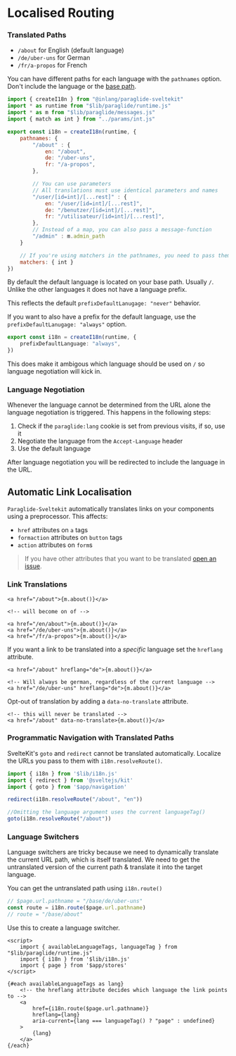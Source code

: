 # Localised Routing

### Translated Paths

- `/about` for English (default language)
- `/de/uber-uns` for German
- `/fr/a-propos` for French

You can have different paths for each language with the `pathnames` option. 
Don't include the language or the [base path](https://kit.svelte.dev/docs/configuration#paths).

```js
import { createI18n } from "@inlang/paraglide-sveltekit"
import * as runtime from "$lib/paraglide/runtime.js"
import * as m from "$lib/paraglide/messages.js"
import { match as int } from "../params/int.js"

export const i18n = createI18n(runtime, {
	pathnames: {
		"/about" : {
			en: "/about",
			de: "/uber-uns",
			fr: "/a-propos",
		},

		// You can use parameters
		// All translations must use identical parameters and names
		"/user/[id=int]/[...rest]" : {
			en: "/user/[id=int]/[...rest]",
			de: "/benutzer/[id=int]/[...rest]",
			fr: "/utilisateur/[id=int]/[...rest]",
		},
		// Instead of a map, you can also pass a message-function
		"/admin" : m.admin_path
	}

	// If you're using matchers in the pathnames, you need to pass them
	matchers: { int	}
})
```

By default the default language is located on your base path. Usually `/`. Unlike the other languages it does not have a language prefix. 

This reflects the default `prefixDefaultLanugage: "never"` behavior.

If you want to also have a prefix for the default language, use the `prefixDefaultLanugage: "always"` option.

```ts
export const i18n = createI18n(runtime, {
	prefixDefaultLanguage: "always",
})
```

This does make it ambigous which language should be used on `/` so language negotiation will kick in.

### Language Negotiation

Whenever the language cannot be determined from the URL alone the language negotiation is triggered. This happens in the following steps:

1. Check if the `paraglide:lang` cookie is set from previous visits, if so, use it
2. Negotiate the language from the `Accept-Language` header
3. Use the default language

After language negotiation you will be redirected to include the language in the URL.

## Automatic Link Localisation

`Paraglide-Sveltekit` automatically translates links on your components using a preprocessor. This affects:

- `href` attributes on `a` tags
- `formaction` attributes on `button` tags
- `action` attributes on `form`s

> If you have other attributes that you want to be translated [open an issue](https://www.github.com/opral/inlang-paraglide-js/issues).


### Link Translations

```svelte
<a href="/about">{m.about()}</a>

<!-- will become on of -->

<a href="/en/about">{m.about()}</a>
<a href="/de/uber-uns">{m.about()}</a>
<a href="/fr/a-propos">{m.about()}</a>
```

If you want a link to be translated into a _specific_ language set the `hreflang` attribute.

```svelte
<a href="/about" hreflang="de">{m.about()}</a>

<!-- Will always be german, regardless of the current language -->
<a href="/de/uber-uns" hreflang="de">{m.about()}</a>
```

Opt-out of translation by adding a `data-no-translate` attribute.

```svelte
<!-- this will never be translated -->
<a href="/about" data-no-translate>{m.about()}</a>
```

### Programmatic Navigation with Translated Paths

SvelteKit's `goto` and `redirect` cannot be translated automatically. Localize the URLs you pass to them with `i18n.resolveRoute()`.

```js
import { i18n } from '$lib/i18n.js'
import { redirect } from '@sveltejs/kit'
import { goto } from '$app/navigation'

redirect(i18n.resolveRoute("/about", "en"))

//Omitting the language argument uses the current languageTag()
goto(i18n.resolveRoute("/about"))
```

### Language Switchers

Language switchers are tricky because we need to dynamically translate the current URL path, which is itself translated. We need to get the untranslated version of the current path & translate it into the target language.

<doc-accordion
	heading="Wait, do I thought I don't need wrap my links with Paraglide-SvelteKit?"
	text="Language switchers are the one exception to this rule.">
</doc-accordion>

You can get the untranslated path using `i18n.route()`

```ts
// $page.url.pathname = "/base/de/uber-uns"
const route = i18n.route($page.url.pathname)
// route = "/base/about"
```

Use this to create a language switcher.

```svelte
<script>
	import { availableLanguageTags, languageTag } from "$lib/paraglide/runtime.js"
	import { i18n } from '$lib/i18n.js'
	import { page } from '$app/stores'
</script>

{#each availableLanguageTags as lang}
	<!-- the hreflang attribute decides which language the link points to -->
	<a 
		href={i18n.route($page.url.pathname)}
		hreflang={lang}
		aria-current={lang === languageTag() ? "page" : undefined}
	>
		{lang}
	</a>
{/each}
```
